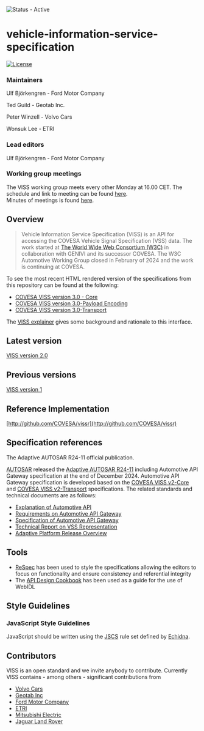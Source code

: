 ![Status - Active](https://img.shields.io/static/v1?label=Status&message=Active&color=3FFF3A&style=for-the-badge)

# vehicle-information-service-specification

[![License](https://img.shields.io/badge/License-MPL%202.0-blue.svg)](https://opensource.org/licenses/MPL-2.0)

### Maintainers

Ulf Björkengren - Ford Motor Company

Ted Guild - Geotab Inc.

Peter Winzell - Volvo Cars

Wonsuk Lee - ETRI
 
### Lead editors

Ulf Björkengren - Ford Motor Company
 
### Working group meetings
The VISS working group meets every other Monday at 16.00 CET.
The schedule and link to meeting can be found [here](https://wiki.covesa.global/display/WIK4/COVESA+Common+Meeting+Schedule).<br>
Minutes of meetings is found [here](https://wiki.covesa.global/display/WIK4/VISS+Meeting+Topics+and+Meeting+Notes).

## Overview

>Vehicle Information Service Specification (VISS) is an API for accessing the COVESA Vehicle Signal Specification (VSS) data. The work started at [The World Wide Web Consortium (W3C)](https://www.w3.org) in collaboration with GENIVI and its successor COVESA. The W3C Automotive Working Group closed in February of 2024 and the work is continuing at COVESA.

To see the most recent HTML rendered version of the specifications from this repository can be found at the following:

- [COVESA VISS version 3.0 - Core](https://raw.githack.com/COVESA/vehicle-information-service-specification/main/spec/VISSv3.0_Core.html)
- [COVESA VISS version 3.0-Payload Encoding](https://raw.githack.com/COVESA/vehicle-information-service-specification/main/spec/VISSv3.0_PayloadEncoding.html)
- [COVESA VISS version 3.0-Transport](https://raw.githack.com/COVESA/vehicle-information-service-specification/main/spec/VISSv3.0_Transport.html)

The [VISS explainer](./VISS-explainer.md) gives some background and rationale to this interface.

## Latest version
[VISS version 2.0](https://github.com/COVESA/vehicle-information-service-specification/releases/tag/v2.0)

## Previous versions
[VISS version 1](https://www.w3.org/TR/vehicle-information-service/)

## Reference Implementation
[http://github.com/COVESA/vissr](http://github.com/COVESA/vissr)

## Specification references
The Adaptive AUTOSAR R24-11 official publication.

[AUTOSAR](https://www.autosar.org/) released the [Adaptive AUTOSAR R24-11](https://www.autosar.org/search?tx_solr%5Bfilter%5D%5B1%5D=platform%3AAP&tx_solr%5Bfilter%5D%5B2%5D=category%3AR24-11&tx_solr%5Bq%5D=) including Automotive API Gateway specification at the end of December 2024. Automotive API Gateway specification is developed based on the [COVESA VISS v2-Core](https://github.com/COVESA/vehicle-information-service-specification/releases/tag/v2.0) and [COVESA VISS v2-Transport](https://github.com/COVESA/vehicle-information-service-specification/releases/tag/v2.0) specifications. The related standards and technical documents are as follows:
- [Explanation of Automotive API](https://www.autosar.org/fileadmin/standards/R24-11/AP/AUTOSAR_AP_EXP_AutomotiveAPI.pdf)
- [Requirements on Automotive API Gateway](https://www.autosar.org/fileadmin/standards/R24-11/AP/AUTOSAR_AP_RS_AutomotiveAPIGateway.pdf)
- [Specification of Automotive API Gateway](https://www.autosar.org/fileadmin/standards/R24-11/AP/AUTOSAR_AP_SWS_AutomotiveAPIGateway.pdf)
- [Technical Report on VSS Representation](https://www.autosar.org/fileadmin/standards/R24-11/AP/AUTOSAR_AP_TR_VSSRepresentation.pdf)
- [Adaptive Platform Release Overview](https://www.autosar.org/fileadmin/standards/R24-11/AP/AUTOSAR_AP_TR_ReleaseOverview.pdf)

## Tools

- [ReSpec](https://www.w3.org/respec/) has been used to style the specifications allowing the editors to focus on functionality and ensure consistency and referential integrity
- The [API Design Cookbook](http://www.w3.org/TR/api-design/) has been used as a guide for the use of WebIDL

## Style Guidelines

### JavaScript Style Guidelines
JavaScript should be written using the [JSCS](http://jscs.info/) rule set defined by [Echidna](https://github.com/w3c/echidna/blob/master/.jscs.json).

## Contributors
VISS is an open standard and we invite anybody to contribute. Currently VISS contains - among others - significant  contributions from

 - [Volvo Cars](https://www.volvocars.com/)
 - [Geotab Inc](https://www.geotab.com/about/)
 - [Ford Motor Company](https://www.ford.com/)
 - [ETRI](https://etri.re.kr/eng/main/main.etri)
 - [Mitsubishi Electric](https://www.mitsubishielectric.com/en/)
 - [Jaguar Land Rover](https://www.jaguarlandrover.com/)
